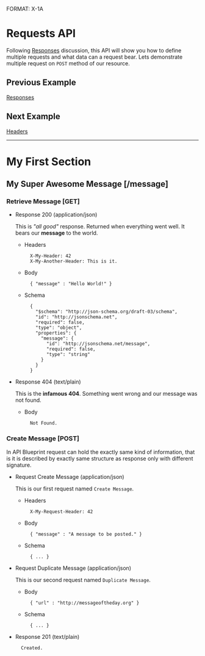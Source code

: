 FORMAT: X-1A

# Requests API
Following [Responses](https://github.com/apiaryio/api-blueprint/blob/master/examples/5.%20Responses.md) discussion, this API will show you how to define multiple requests and what data can a request bear. Lets demonstrate multiple request on `POST` method of our resource.

## Previous Example
[Responses](https://github.com/apiaryio/api-blueprint/blob/master/examples/5.%20Responses.md)

## Next Example
[Headers](https://github.com/apiaryio/api-blueprint/blob/master/examples/7.%20Headers.md)

---

# My First Section

## My Super Awesome Message [/message]

### Retrieve Message [GET]

+ Response 200 (application/json)

  This is *"all good"* response. Returned when everything went well. It bears our **message** to the world.

    + Headers

            X-My-Header: 42
            X-My-Another-Header: This is it.

    + Body

            { "message" : "Hello World!" }

    + Schema

            {
              "$schema": "http://json-schema.org/draft-03/schema",
              "id": "http://jsonschema.net",
              "required": false,
              "type": "object",
              "properties": {
                "message": {
                  "id": "http://jsonschema.net/message",
                  "required": false,
                  "type": "string"
                }
              }
            }

+ Response 404 (text/plain)

  This is the **infamous 404**. Something went wrong and our message was not found.

    + Body

            Not Found.
        
### Create Message [POST]
In API Blueprint request can hold the exactly same kind of information, that is it is described by exactly same structure as response only with different signature. 

+ Request Create Message (application/json)
  
  This is our first request named `Create Message`.

    + Headers

            X-My-Request-Header: 42
    
    + Body
        
            { "message" : "A message to be posted." }

    + Schema

            { ... }

+ Request Duplicate Message (application/json)
  
  This is our second request named `Duplicate Message`.
    
    + Body
        
            { "url" : "http://messageoftheday.org" }

    + Schema

            { ... }            
        
+ Response 201 (text/plain)
        
        Created.
